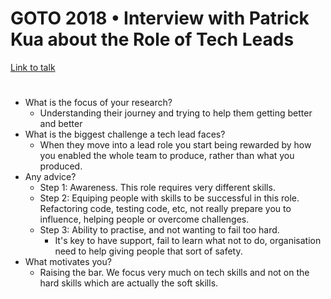 # GOTO 2018 • Interview with Patrick Kua about the Role of Tech Leads

[Link to talk](https://www.youtube.com/watch?v=LirtRu7jqJU)

#

- What is the focus of your research?
  - Understanding their journey and trying to help them getting better and better
- What is the biggest challenge a tech lead faces?
  - When they move into a lead role you start being rewarded by how you enabled the whole team to produce, rather than what you produced.
- Any advice?
  - Step 1: Awareness. This role requires very different skills.
  - Step 2: Equiping people with skills to be successful in this role. Refactoring code, testing code, etc, not really prepare you to influence, helping people or overcome challenges.
  - Step 3: Ability to practise, and not wanting to fail too hard.
    - It's key to have support, fail to learn what not to do, organisation need to help giving people that sort of safety.
- What motivates you?
  - Raising the bar. We focus very much on tech skills and not on the hard skills which are actually the soft skills.
